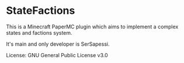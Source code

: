 # StateFactions

This is a Minecraft PaperMC plugin which aims to implement a complex states and factions system.

It's main and only developer is SerSapessi.

License: GNU General Public License v3.0
